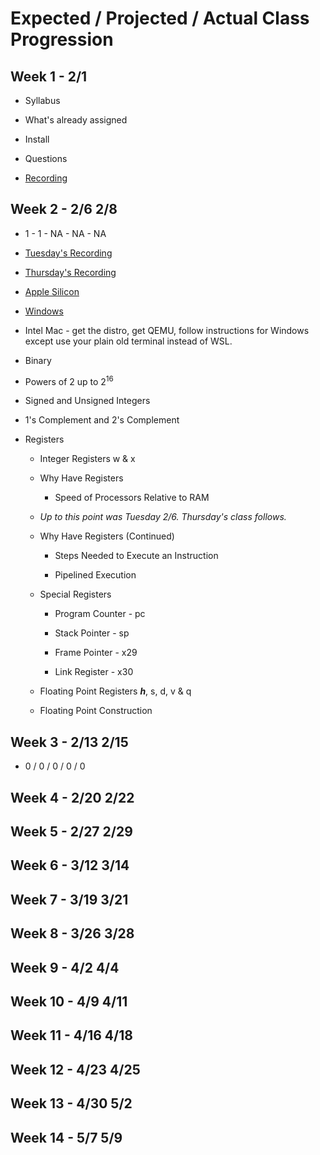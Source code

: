 # Expected / Projected / Actual Class Progression

## Week 1 - 2/1

* Syllabus

* What's already assigned

* Install

* Questions

* [Recording](https://carthage-edu.zoom.us/rec/share/gCGnpDD7wPHVZNwrTVYeSL_Yhsr1ci4nUyF2iasgwqrgVGV7D3hJnfKyDNktwvRS.xzYQFui2EmpOi-F1)
  
## Week 2 - 2/6 2/8

* 1 - 1 - NA - NA - NA

* [Tuesday's Recording](https://carthage-edu.zoom.us/rec/share/BIabiU2_JVNuvGPhk7KdUooVDXMvmxfWz_sGvCKyzjl1EJM3WSwXriWHsn8aDD-m.CQ53ty-hP5J2Y7R2)

* [Thursday's Recording](https://carthage-edu.zoom.us/rec/share/LqMZ9CBBG5Pm_Q4Qu2D9gddOjYPpL1r1HdWri_NH11u8WW4lJkvqtIpsdRSZ7CcH.AY_32gyXg9AW8LMk)

* [Apple Silicon](<https://youtu.be/uPXzE_XCZeg>)

* [Windows](<https://youtu.be/8-U7VUypYhY>)

* Intel Mac - get the distro, get QEMU, follow instructions for Windows
  except use your plain old terminal instead of WSL.

* Binary

* Powers of 2 up to 2<sup>16</sup>

* Signed and Unsigned Integers

* 1's Complement and 2's Complement

* Registers

  * Integer Registers w & x

  * Why Have Registers

    * Speed of Processors Relative to RAM

  * *Up to this point was Tuesday 2/6. Thursday's class follows.*

  * Why Have Registers (Continued)

    * Steps Needed to Execute an Instruction

    * Pipelined Execution

  * Special Registers

    * Program Counter - pc

    * Stack Pointer - sp

    * Frame Pointer - x29

    * Link Register - x30

  * Floating Point Registers ***h***, s, d, v & q

  * Floating Point Construction

## Week 3 - 2/13 2/15

* 0 / 0 / 0 / 0 / 0

## Week 4 - 2/20 2/22

## Week 5 - 2/27 2/29

## Week 6 - 3/12 3/14

## Week 7 - 3/19 3/21

## Week 8 - 3/26 3/28

## Week 9 - 4/2 4/4

## Week 10 - 4/9 4/11

## Week 11 - 4/16 4/18

## Week 12 - 4/23 4/25

## Week 13 - 4/30 5/2

## Week 14 - 5/7 5/9
